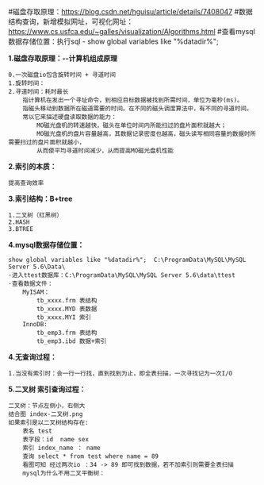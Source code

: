 
#磁盘存取原理：https://blog.csdn.net/hguisu/article/details/7408047
#数据结构查询，新增模拟网址，可视化网址：https://www.cs.usfca.edu/~galles/visualization/Algorithms.html
#查看mysql数据存储位置：执行sql  -   show global variables like "%datadir%";  

**1.磁盘存取原理：--计算机组成原理**

    0.一次磁盘io包含旋转时间 + 寻道时间
    1.旋转时间：
    2.寻道时间：耗时最长
        指计算机在发出一个寻址命令，到相应目标数据被找到所需时间，单位为毫秒(ms)。
        指磁头移动到数据所在磁道需要的时间。在不同的磁头调度算法中，有不同的寻道时间。
        常以它来描述硬盘读取数据的能力：
            MO磁光盘机的转速越快，磁头在单位时间内所能扫过的盘片面积就越大；
            MO磁光盘机的盘片容量越高，其数据记录密度也越高，磁头读写相同容量的数据时所需要扫过的盘片面积就越小，
            从而使平均寻道时间减少，从而提高MO磁光盘机性能
    
**2.索引的本质：**

    提高查询效率
    
**3.索引结构：B+tree**

    1.二叉树（红黑树）
    2.HASH
    3.BTREE
    
**4.mysql数据存储位置：**
 
    show global variables like "%datadir%";  C:\ProgramData\MySQL\MySQL Server 5.6\Data\
    ·进入ttest数据库：C:\ProgramData\MySQL\MySQL Server 5.6\data\ttest 
    ·查看数据文件：
        MyISAM：
            tb_xxxx.frm 表结构
            tb_xxxx.MYD 表数据
            tb_xxxx.MYI 索引  
        InnoDB:
            tb_emp3.frm 表结构
            tb_emp3.ibd 数据+索引

**4.无查询过程：**

    1.当没有索引时：会一行一行找，直到找到为止，即全表扫描，一次寻找记为一次I/O
    
**5.二叉树 索引查询过程：**

    二叉树：节点左侧小，右侧大
    结合图 index-二叉树.png
    如果索引是以二叉树结构存在:
        表名 test
        表字段：id  name sex
        索引 index_name ： name
        查询 select * from test where name = 89 
        看图可知 经过两次io ：34 -> 89 即可找到数据，若不加索引则需要全表扫描
        mysql为什么不用二叉平衡树：
            
        
        
        
    
    
    
    
    
    
        
    
